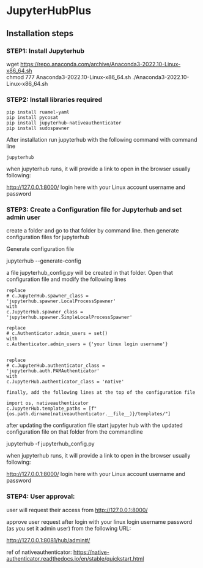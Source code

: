 # JupyterHubPlus

## Installation steps

### STEP1: Install Jupyterhub

wget https://repo.anaconda.com/archive/Anaconda3-2022.10-Linux-x86_64.sh <br>
chmod 777 Anaconda3-2022.10-Linux-x86_64.sh
./Anaconda3-2022.10-Linux-x86_64.sh

### STEP2: Install libraries required
```shell
pip install ruamel-yaml
pip install pycosat
pip install jupyterhub-nativeauthenticator
pip install sudospawner
```
After installation run jupyterhub with the following command with command line
```shell
jupyterhub
```
when  jupyterhub runs, it will provide a link to open in the browser usually 
following: 

http://127.0.0.1:8000/
login here with your Linux account username and password


### STEP3: Create a Configuration file for Jupyterhub and set admin user

create a folder and go to that folder by command line. then generate configuration files for jupyterhub

Generate configuration file

jupyterhub --generate-config

a file jupyterhub_config.py will be created in that folder. Open that configuration file and modify the following lines
```shell
replace 
# c.JupyterHub.spawner_class = 'jupyterhub.spawner.LocalProcessSpawner'   
with 
c.JupyterHub.spawner_class = 'jupyterhub.spawner.SimpleLocalProcessSpawner'

replace
# c.Authenticator.admin_users = set()
with
c.Authenticator.admin_users = {'your linux login username'}   


replace 
# c.JupyterHub.authenticator_class = 'jupyterhub.auth.PAMAuthenticator'
with
c.JupyterHub.authenticator_class = 'native'

finally, add the following lines at the top of the configuration file

import os, nativeauthenticator
c.JupyterHub.template_paths = [f"{os.path.dirname(nativeauthenticator.__file__)}/templates/"]
```

after updating the configuration file start jupyter hub with the updated configuration file on that folder from the commandline

jupyterhub -f jupyterhub_config.py

when  jupyterhub runs, it will provide a link to open in the browser usually 
following: 

http://127.0.0.1:8000/
login here with your Linux account username and password


### STEP4:  User approval:

user will request their access from http://127.0.0.1:8000/

approve user request after login with your linux login username password (as you set it admin user)
from the following URL:

http://127.0.0.1:8081/hub/admin#/



ref of nativeauthenticator: https://native-authenticator.readthedocs.io/en/stable/quickstart.html




